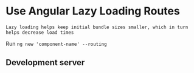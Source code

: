 # Use Angular Lazy Loading Routes

` Lazy loading helps keep initial bundle sizes smaller, which in turn helps decrease load times `

Run ` ng new 'component-name' --routing `  

## Development server
